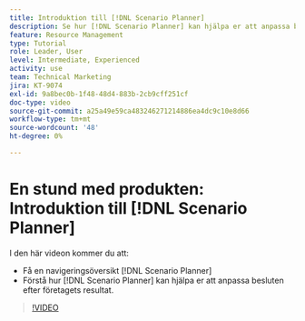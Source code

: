 ```yaml
---
title: Introduktion till [!DNL Scenario Planner]
description: Se hur [!DNL Scenario Planner] kan hjälpa er att anpassa besluten efter företagets resultat. Lär dig navigera [!DNL Scenario Planner].
feature: Resource Management
type: Tutorial
role: Leader, User
level: Intermediate, Experienced
activity: use
team: Technical Marketing
jira: KT-9074
exl-id: 9a8bec0b-1f48-48d4-883b-2cb9cff251cf
doc-type: video
source-git-commit: a25a49e59ca483246271214886ea4dc9c10e8d66
workflow-type: tm+mt
source-wordcount: '48'
ht-degree: 0%

---
```


# En stund med produkten: Introduktion till [!DNL Scenario Planner]

I den här videon kommer du att:

* Få en navigeringsöversikt [!DNL Scenario Planner]
* Förstå hur [!DNL Scenario Planner] kan hjälpa er att anpassa besluten efter företagets resultat.

>[!VIDEO](https://video.tv.adobe.com/v/335316/?quality=12&learn=on)
